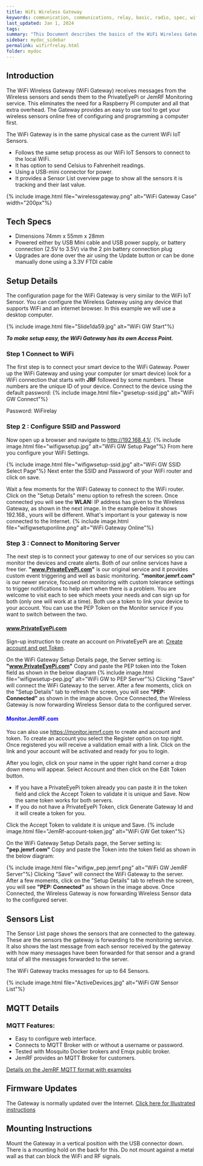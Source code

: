 ```yaml
---
title: WiFi Wireless Gateway
keywords: communication, communications, relay, basic, radio, spec, wifi, sensor
last_updated: Jan 1, 2024
tags:
summary: "This Document describes the basics of the WiFi Wireless Gateway"
sidebar: mydoc_sidebar
permalink: wifirfrelay.html
folder: mydoc
---
```

## Introduction
The WiFi Wireless Gateway (WiFi Gateway) receives messages from the Wireless sensors and sends them to the PrivateEyePi or JemRF Monitoring service. This eliminates the need for a Raspberry PI computer and all that extra overhead. The Gateway provides an easy to use tool to get your wireless sensors online free of configuring and programming a computer first.<br />

The WiFi Gateway is in the same physical case as the current WiFi IoT Sensors.
 * Follows the same setup process as our WiFi IoT Sensors to connect to the local WiFi.
 * It has option to send Celsius to Fahrenheit readings.
 * Using a USB-mini connector for power.
 * It provides a Sensor List overview page to show all the sensors it is tracking and their last value.

{% include image.html file="wirelessgateway.png" alt="WiFi Gateway Case" width="200px"%}

## Tech Specs
* Dimensions 74mm x 55mm x 28mm
* Powered either by USB Mini cable and USB power supply, or battery connection (2.5V to 3.5V) via the 2 pin battery connection plug
* Upgrades are done over the air using the Update button or can be done manually done using a 3.3V FTDI cable


## Setup Details
The configuration page for the WiFi Gateway is very similar to the WiFi IoT Sensor.
You can configure the Wireless Gateway using any device that supports WiFi and an internet browser. In this example we will use a desktop computer.

{% include image.html file="Slide1da59.jpg" alt="WiFi GW Start"%}


***To make setup easy, the WiFi Gateway has its own Access Point.***

### Step 1 Connect to WiFi

The first step is to connect your smart device to the WiFi Gateway. Power up the WiFi Gateway and using your computer (or smart device) look for a WiFi connection that starts with **JRF** followed by some numbers. These numbers are the unique ID of your device. Connect to the device using the default password:
{% include image.html file="gwsetup-ssid.jpg" alt="WiFi GW Connect"%}


Password: WiFirelay

### Step 2 : Configure SSID and Password
Now open up a browser  and navigate to http://192.168.4.1/.
{% include image.html file="wifigwsetup.jpg" alt="WiFi GW Setup Page"%}
From here you configure your WiFi Settings.

{% include image.html file="wifigwsetup-ssid.jpg" alt="WiFi GW SSID Select Page"%}
Next enter the SSID and Password of your WiFi router and click on save.

Wait a few moments for the WiFi Gateway to connect to the WiFi router. Click on the "Setup Details" menu option to refresh the screen. Once connected you will see the **WLAN:** IP address has given to the Wireless Gateway, as shown in the next image. In the example below it shows 192.168., yours will be different. What's important is your gateway is now connected to the Internet.
{% include image.html file="wifigwsetuponline.png" alt="WiFi Gateway Online"%}

### Step 3 : Connect to Monitoring Server
The next step is to connect your gateway to one of our services so you can monitor the devices and create alerts.  Both of our online services have a free tier.
**"www.PrivateEyePi.com"** is our original service and it provides custom event triggering and well as basic monitoring.
**"monitor.jemrf.com"** is our newer service, focused on monitoring with custom tolerance settings to trigger notifications to help alert when there is a problem.  You are welcome to visit each to see which meets your needs and can sign up for both (only one will work at a time). Both use a token to link your device to your account. You can use the PEP Token on the Monitor service if you want to switch between the two.

#### <span style="color:blue">www.PrivateEyePi.com</span>
Sign-up instruction to create an account on PrivateEyePi are at: [Create account and get Token](pepregister.html).

On the WiFi Gateway Setup Details page, the Server setting is: **"www.PrivateEyePi.com"**
Copy and paste the PEP token into the Token field as shown in the below diagram
{% include image.html file="wifigwsetup-pep.jpg" alt="WiFi GW to PEP Server"%}
Clicking "Save" will connect the WiFi Gateway to the server.  After a few moments, click on the "Setup Details" tab to refresh the screen, you will see **"PEP: Connected"** as shown in the image above. Once Connected, the Wireless Gateway is now forwarding Wireless Sensor data to the configured server.

#### <span style="color:blue">Monitor.JemRF.com</span>
 You can also use https://monitor.jemrf.com to create and account and token.
 To create an account you select the Register option on top right. Once registered you will receive a validation email with a link. Click on the link and your account will be activated and ready for you to login.

 After you login, click on your name in the upper right hand corner a drop down menu will appear. Select Account and then click on the Edit Token button.
 * If you have a PrivateEyePi token already you can paste it in the token field and click the Accept Token to validate it is unique and Save. Now the same token works for both servers.
 * If you do not have a PrivateEyePi Token, click Generate Gateway Id and it will create a token for you.

 Click the Accept Token to validate it is unique and Save.
{% include image.html file="JemRf-account-token.jpg" alt="WiFi GW Get token"%}

On the WiFi Gateway Setup Details page, the Server setting is: **"pep.jemrf.com"**
 Copy and paste the Token into the token field as shown in the below diagram:

{% include image.html file="wifigw_pep.jemrf.png" alt="WiFi GW JemRF Server"%}
Clicking "Save" will connect the WiFi Gateway to the server.  After a few moments, click on the "Setup Details" tab to refresh the screen, you will see **"PEP: Connected"** as shown in the image above. Once Connected, the Wireless Gateway is now forwarding Wireless Sensor data to the configured server.

## Sensors List
The Sensor List page shows the sensors that are connected to the gateway. These are the sensors the gateway is forwarding to the monitoring service. It also shows the last message from each sensor received by the gateway with how many messages have been forwarded for that sensor and a grand total of all the messages forwarded to the server.

The WiFi Gateway tracks messages for up to 64 Sensors.

{% include image.html file="ActiveDevices.jpg" alt="WiFi GW Sensor List"%}

## MQTT Details
### MQTT Features:
* Easy to configure web interface.
* Connects to MQTT Broker with or without a username or password.
* Tested with Mosquito Docker brokers and Emqx public broker.
* JemRF provides an MQTT Broker for customers.

[Details on the JemRF MQTT format with examples](gatewaymqtt.html)

## Firmware Updates
The Gateway is normally updated over the Internet.
[Click here for Illustrated instructions](wifi-gw-update.html)

## Mounting Instructions
Mount the Gateway in a vertical position with the USB connector down. There is a mounting hold on the back for this. Do not mount against a metal wall as that can block the WiFi and RF signals.

